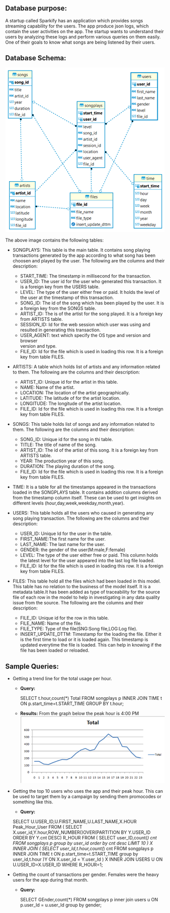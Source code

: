 ## **Database purpose:**
A startup called Sparkify has an application which provides songs streaming 
capability for the users. The app produce json logs, which contain the 
user activities on the app. The startup wants to understand their users by
analyzing these logs and perform various queries on them easily. 
One of their goals to know what songs are being listened by their users.

## **Database Schema:**
 ![ERD](ERD.png)

 The above image contains the following tables:
 - SONGPLAYS: This table is the main table. It contains song playing 
   transactions generated by the app according to what song has been 
   choosen and played by the user.
   The following are the columns and their description:
   - START_TIME: The timestamp in millisecond for the transaction.
   - USER_ID: The user id for the user who generated this transaction.
     It is a foreign key from the USERS table.
   - LEVEL: The type of the user either free or paid. It holds the 
     level of the user at the timestamp of this transaction.  
   - SONG_ID: The id of the song which has been played by the user.
     It is a foreign key from the SONGS table.
   - ARTIST_ID: The is of the artist for the song played.
     It is a foreign key from ARTISTS table.
   - SESSION_ID: Id for the web session which user was using and resulted
     in generating this transaction.
   - USER_AGENT: text which specify the OS type and version and browser     
     version and type.
   - FILE_ID: Id for the file which is used in loading 
     this row. It is a foreign key from table FILES.  
- ARTISTS: A table which holds list of artists and any information
  related to them.
  The following are the columns and their description:
  - ARTIST_ID: Unique id for the artist in this table.
  - NAME: Name of the artist.
  - LOCATION: The location of the artist geographically.
  - LATITUDE: The latitude of for the artist location. 
  - LONGITUDE: The longitude of the artist location.
  - FILE_ID: Id for the file which is used in loading this row. 
    It is a foreign key from table FILES.
- SONGS: This table holds list of songs and any information related to them.
  The following are the columns and their description:
  - SONG_ID: Unique id for the song in thi table.
  - TITLE: The title of name of the song.
  - ARTIST_ID: The id of the artist of this song.
    It is a foreign key from ARTISTS table.
  - YEAR: The production year of this song. 
  - DURATION: The playing duration of the song.
  - FILE_ID: Id for the file which is used in loading this row. 
    It is a foreign key from table FILES.
- TIME: It is a table for all the timestamps appeared in the transactions 
  loaded in the SONGPLAYS table. It contains addition columns
  derived from the timestamp column itself. These can be used to get 
  insights on different levels (hour,day,week,weekday,month,year).
  
- USERS: This table holds all the users who caused in generating any song 
  playing transaction.
  The following are the columns and their description:
  - USER_ID: Unique Id for the user in the table.
  - FIRST_NAME:The first name for the user.
  - LAST_NAME: The last name for the user.
  - GENDER: the gender of the user(M:male,F:female)
  - LEVEL: The type of the user either free or paid. This column holds the
    latest level for the user appeared into the last log file loaded.
  - FILE_ID: Id for the file which is used in loading this row. 
    It is a foreign key from table FILES.

- FILES: This table hold all the files which had been loaded in this model.
  This table has no relation to the business of the model itself. 
  It is a metadata table.It has been added as type of traceability for 
  the source file of each row in the model to help in investigating 
  in any data quality issue from the source.
  The following are the columns and their description:
  - FILE_ID: Unique id for the row in this table.
  - FILE_NAME: Name of the file. 
  - FILE_TYPE: Type of the file(SNG:Song file,LOG:Log file).
  - INSERT_UPDATE_DTTM: Timestamp for the loading the file. Either it is
    the first time to load or it is loaded again. This timestamp is updated
    everytime the file is loaded. This can help in knowing if the file has
    been loaded or reloaded.

## **Sample Queries:**
- Getting a trend line for the total usage per hour.
  
  - **Query:** 
    
      SELECT t.hour,count(*) Total FROM songplays p
      INNER JOIN TIME t ON p.start_time=t.START_TIME
      GROUP BY t.hour;
  - **Results:**
  From the graph below the peak hour is 4:00 PM
    ![ERD](peak_hour.png)
    
- Getting the top 10 users who uses the app and their peak hour. This can be used
  to target them by a campaign by sending them promocodes or something like this.
  - **Query:**
  
  SELECT U.USER_ID,U.FIRST_NAME,U.LAST_NAME,X.HOUR Peak_Hour_User
  FROM 
  (
      SELECT X.user_id,Y.hour,ROW_NUMBER()OVER(PARTITION BY Y.USER_ID ORDER BY Y.cnt DESC) R_HOUR
      FROM
      (
          SELECT user_ID,count(*) cnt
          FROM songplays p
          group by user_id
          order by cnt desc
          LIMIT 10
      ) X
      INNER JOIN
      (
          SELECT user_Id,t.hour,count(*) cnt
          FROM songplays p
          INNER JOIN TIME t
          ON p.start_time=t.START_TIME
          group by user_id,t.hour
      )Y
      ON X.user_id = Y.user_Id
  ) X
  INNER JOIN USERS U
  ON U.USER_ID=X.USER_ID
  WHERE R_HOUR=1;

- Getting the count of transactions per gender. Females were the heavy users for the 
  app during that month.
  - **Query:**
    
    SELECT GEnder,count(*) FROM songplays p
    inner join users u
    ON p.user_Id = u.user_Id
    group by gender;
  

